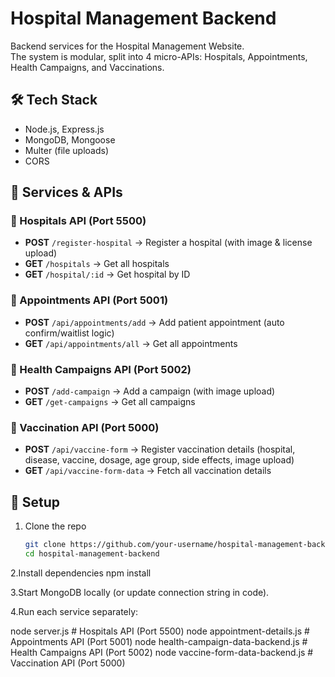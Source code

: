 # Hospital Management Backend

Backend services for the Hospital Management Website.  
The system is modular, split into 4 micro-APIs: Hospitals, Appointments, Health Campaigns, and Vaccinations.  

## 🛠 Tech Stack
- Node.js, Express.js  
- MongoDB, Mongoose  
- Multer (file uploads)  
- CORS  

## 🚀 Services & APIs

### 🏥 Hospitals API (Port 5500)
- **POST** `/register-hospital` → Register a hospital (with image & license upload)  
- **GET** `/hospitals` → Get all hospitals  
- **GET** `/hospital/:id` → Get hospital by ID  

### 📅 Appointments API (Port 5001)
- **POST** `/api/appointments/add` → Add patient appointment (auto confirm/waitlist logic)  
- **GET** `/api/appointments/all` → Get all appointments  

### 📢 Health Campaigns API (Port 5002)
- **POST** `/add-campaign` → Add a campaign (with image upload)  
- **GET** `/get-campaigns` → Get all campaigns  

### 💉 Vaccination API (Port 5000)
- **POST** `/api/vaccine-form` → Register vaccination details (hospital, disease, vaccine, dosage, age group, side effects, image upload)  
- **GET** `/api/vaccine-form-data` → Fetch all vaccination details  

## 🔧 Setup
1. Clone the repo  
   ```bash
   git clone https://github.com/your-username/hospital-management-backend.git
   cd hospital-management-backend
2.Install dependencies
npm install

3.Start MongoDB locally (or update connection string in code).

4.Run each service separately:

node server.js          # Hospitals API (Port 5500)
node appointment-details.js    # Appointments API (Port 5001)
node health-campaign-data-backend.js       # Health Campaigns API (Port 5002)
node vaccine-form-data-backend.js     # Vaccination API (Port 5000)
